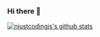 ### Hi there 👋

<!--
**njustcodingjs/njustcodingjs** is a ✨ _special_ ✨ repository because its `README.md` (this file) appears on your GitHub profile.

Here are some ideas to get you started:

- 🔭 I’m currently working on ...
- 🌱 I’m currently learning ...
- 👯 I’m looking to collaborate on ...
- 🤔 I’m looking for help with ...
- 💬 Ask me about ...
- 📫 How to reach me: ...
- 😄 Pronouns: ...
- ⚡ Fun fact: ...
-->
[![njustcodingjs's github stats](https://github-readme-stats.vercel.app/api?username=njustcodingjs)](https://github.com/njustcodingjs/njustcodingjs)
